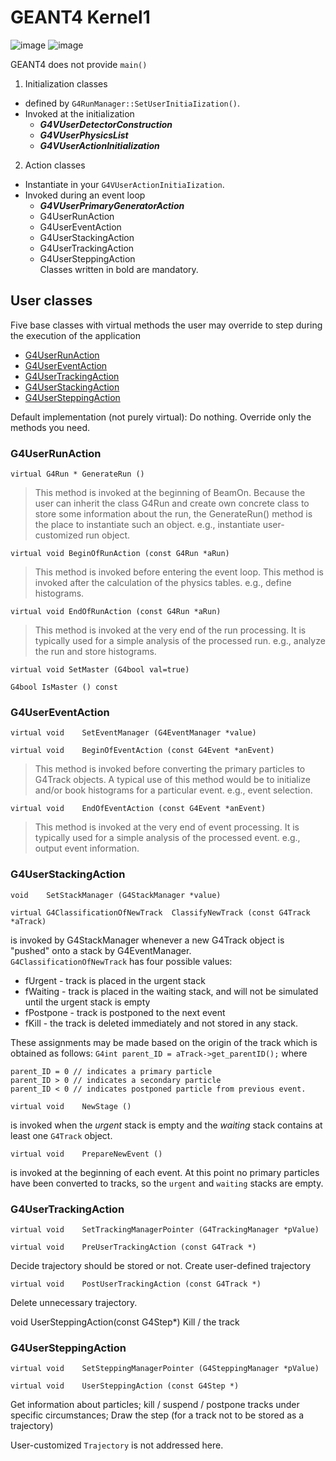 # GEANT4 Kernel1

![image](https://user-images.githubusercontent.com/25675833/224873814-ad4f46ec-800b-4484-a28f-f52cf8742f9b.png)
![image](https://user-images.githubusercontent.com/25675833/224873630-fbe0876b-29b0-438d-a451-a00c4dfa1cbd.png)

GEANT4 does not provide `main()`
1. Initialization classes 
  - defined by `G4RunManager::SetUserInitiaIization()`.
  - Invoked at the initialization 
    + ***G4VUserDetectorConstruction*** 
    + ***G4VUserPhysicsList***
    + ***G4VUserActionlnitiaIization***  
2. Action classes 
  - Instantiate in your `G4VUserActionInitiaIization`. 
  - Invoked during an event loop 
    + ***G4VUserPrimaryGeneratorAction*** 
    + G4UserRunAction 
    + G4UserEventAction 
    + G4UserStackingAction 
    + G4UserTrackingAction 
    + G4UserSteppingAction  
Classes written in bold are mandatory. 

## User classes
Five base classes with virtual methods the user may override to step during the execution of the application
- [G4UserRunAction](https://geant4.kek.jp/Reference/v11.1.0/classG4UserRunAction.html)
- [G4UserEventAction](https://geant4.kek.jp/Reference/v11.1.0/classG4UserEventAction.html)
- [G4UserTrackingAction](https://geant4.kek.jp/Reference/v11.1.0/classG4UserTrackingAction.html)
- [G4UserStackingAction](https://geant4.kek.jp/Reference/v11.1.0/classG4UserStackingAction.html)
- [G4UserSteppingAction](https://geant4.kek.jp/Reference/v11.1.0/classG4UserSteppingAction.html)

Default implementation (not purely virtual): Do nothing. Override only the methods you need.

### G4UserRunAction
```
virtual G4Run * GenerateRun ()
```
> This method is invoked at the beginning of BeamOn. Because the user can inherit the class G4Run and create own concrete class to store some information about the run, the GenerateRun() method is the place to instantiate such an object. e.g., instantiate user-customized run object.
```
virtual void BeginOfRunAction (const G4Run *aRun)
```
> This method is invoked before entering the event loop. This method is invoked after the calculation of the physics tables. e.g., define histograms.
```
virtual void EndOfRunAction (const G4Run *aRun)
```
> This method is invoked at the very end of the run processing. It is typically used for a simple analysis of the processed run. e.g., analyze the run and store histograms.
```
virtual void SetMaster (G4bool val=true)
```
```
G4bool IsMaster () const
```
### G4UserEventAction
```
virtual void 	SetEventManager (G4EventManager *value)
```

```
virtual void 	BeginOfEventAction (const G4Event *anEvent)
```
> This method is invoked before converting the primary particles to G4Track objects. A typical use of this method would be to initialize and/or book histograms for a particular event. e.g., event selection.
```
virtual void 	EndOfEventAction (const G4Event *anEvent)
```
> This method is invoked at the very end of event processing. It is typically used for a simple analysis of the processed event. e.g., output event information.

### G4UserStackingAction
```
void 	SetStackManager (G4StackManager *value)
```

```
virtual G4ClassificationOfNewTrack 	ClassifyNewTrack (const G4Track *aTrack)
```
is invoked by G4StackManager whenever a new G4Track object is "pushed" onto a stack by G4EventManager.  
`G4ClassificationOfNewTrack` has four possible values:
 - fUrgent - track is placed in the urgent stack
 - fWaiting - track is placed in the waiting stack, and will not be simulated until the urgent stack is empty
 - fPostpone - track is postponed to the next event
 - fKill - the track is deleted immediately and not stored in any stack.

These assignments may be made based on the origin of the track which is obtained as follows:
```G4int parent_ID = aTrack->get_parentID();```
where
```
parent_ID = 0 // indicates a primary particle
parent_ID > 0 // indicates a secondary particle
parent_ID < 0 // indicates postponed particle from previous event.
```

```
virtual void 	NewStage ()
```
is invoked when the *urgent* stack is empty and the *waiting* stack contains at least one `G4Track` object.
```
virtual void 	PrepareNewEvent ()
```
is invoked at the beginning of each event. At this point no primary particles have been converted to tracks, so the `urgent` and `waiting` stacks are empty.

### G4UserTrackingAction

```
virtual void 	SetTrackingManagerPointer (G4TrackingManager *pValue)
```
```
virtual void 	PreUserTrackingAction (const G4Track *)
```
Decide trajectory should be stored or not. Create user-defined trajectory
```
virtual void 	PostUserTrackingAction (const G4Track *)
```
Delete unnecessary trajectory. 

void UserSteppingAction(const G4Step*) 
Kill / the track 
 
### G4UserSteppingAction
```
virtual void 	SetSteppingManagerPointer (G4SteppingManager *pValue)
```

```
virtual void 	UserSteppingAction (const G4Step *)
```
Get information about particles; kill / suspend / postpone tracks under specific circumstances; Draw the step (for a track not to be stored as a trajectory)

User-customized `Trajectory` is not addressed here. 
